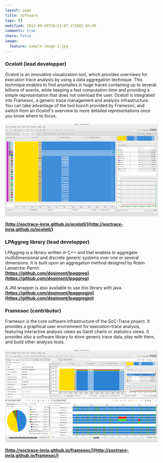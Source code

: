 ```yaml
---
layout: page
title: Software
tags: []
modified: 2014-08-08T20:53:07.573882-04:00
comments: true
share: false
image:
  feature: sample-image-1.jpg
---
```


### Ocelotl (lead developper)

Ocelotl is an innovative visualization tool, which provides overviews for execution trace analysis by using a data aggregation technique. This technique enables to find anomalies in huge traces containing up to several billions of events, while keeping a fast computation time and providing a simple representation that does not overload the user.
Ocelotl is integrated into Framesoc, a generic trace management and analysis infrastructure. You can take advantage of the tool bunch provided by Framesoc, and switch from an Ocelotl's overview to more detailed representations once you know where to focus.  

![Ocelotl](/images/ocelotl.png)

**[http://soctrace-inria.github.io/ocelotl/](http://soctrace-inria.github.io/ocelotl/)**

### LPAggreg library (lead developper)

LPAggreg is a library written in C++ and that enables to aggregate multidimensional and discrete generic systems over one or several dimensions.
It is built upon an aggregation method designed by Robin Lamarche-Perrin.  
**[https://github.com/dosimont/lpaggreg](https://github.com/dosimont/lpaggreg)**  
  

A JNI wrapper is also available to use this library with java.
**[https://github.com/dosimont/lpaggregjni](https://github.com/dosimont/lpaggregjni)**

### Framesoc (contributor)

Framesoc is the core software infrastructure of the SoC-Trace project. It provides a graphical user environment for execution-trace analysis, featuring interactive analysis views as Gantt charts or statistics views. It provides also a software library to store generic trace data, play with them, and build other analysis tools.  

![Framesoc](/images/framesoc.png)

**[http://soctrace-inria.github.io/framesoc/](http://soctrace-inria.github.io/framesoc/)**
